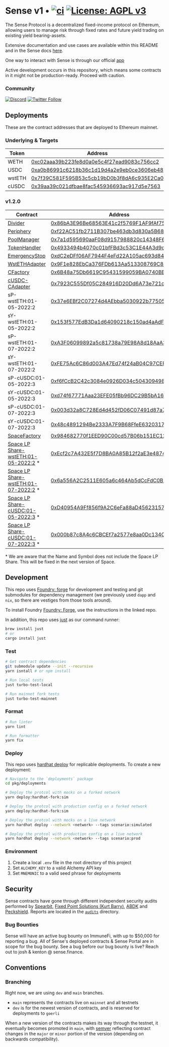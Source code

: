 # Sense v1 • [![ci](https://github.com/sense-finance/sense-v1/actions/workflows/ci.yml/badge.svg)](https://github.com/sense-finance/space-v1/actions/workflows/ci.yml) [![License: AGPL v3](https://img.shields.io/badge/License-AGPL_v3-blue.svg)](https://www.gnu.org/licenses/agpl-3.0)


The Sense Protocol is a decentralized fixed-income protocol on Ethereum, allowing users to manage risk through fixed rates and future yield trading on existing yield bearing-assets.

Extensive documentation and use cases are available within this README and in the Sense docs [here](https://docs.sense.finance/).

One way to interact with Sense is through our official [app](https://app.sense.finance/eth-mainnet/rates)

Active development occurs in this repository, which means some contracts in it might not be production-ready. Proceed with caution.

### Community   

[![Discord](https://badgen.net/badge/icon/discord?icon=discord&label)](https://discord.com/invite/krVGnQgSzG)
[![Twitter Follow](https://img.shields.io/twitter/follow/senseprotocol.svg?label=senseprotocol&style=social)](https://twitter.com/senseprotocol)


## Deployments

These are the contract addresses that are deployed to Ethereum mainnet.

### Underlying & Targets
Token | Address
--------- | -------------
WETH | [0xc02aaa39b223fe8d0a0e5c4f27ead9083c756cc2](https://etherscan.io/token/0xc02aaa39b223fe8d0a0e5c4f27ead9083c756cc2)
USDC | [0xa0b86991c6218b36c1d19d4a2e9eb0ce3606eb48](https://etherscan.io/token/0xa0b86991c6218b36c1d19d4a2e9eb0ce3606eb48)
wstETH | [0x7f39C581F595B53c5cb19bD0b3f8dA6c935E2Ca0](https://etherscan.io/address/0x7f39C581F595B53c5cb19bD0b3f8dA6c935E2Ca0)
cUSDC | [0x39aa39c021dfbae8fac545936693ac917d5e7563](https://etherscan.io/token/0x39aa39c021dfbae8fac545936693ac917d5e7563)


### v1.2.0
Contract | Address
--------- | -------------
[Divider](https://github.com/sense-finance/sense-v1/blob/dev/pkg/core/src/Divider.sol) | [0x86bA3E96Be68563E41c2f5769F1AF9fAf758e6E0](https://etherscan.io/address/0x86bA3E96Be68563E41c2f5769F1AF9fAf758e6E0#code)
[Periphery](https://github.com/sense-finance/sense-v1/blob/dev/pkg/core/src/Periphery.sol) | [0xf22AC51fb2711B307be463db3d830a5B680E3dD1](https://etherscan.io/address/0xf22AC51fb2711B307be463db3d830a5B680E3dD1#code)
[PoolManager](https://github.com/sense-finance/sense-v1/blob/dev/pkg/fuse/src/PoolManager.sol) | [0x7a1d595690aaF08d9157988820c14348F6930de9](https://etherscan.io/address/0x7a1d595690aaF08d9157988820c14348F6930de9#code)
[TokenHandler](https://github.com/sense-finance/sense-v1/blob/dev/pkg/core/src/Divider.sol) | [0x4933494b4070c01bfFBd3c53C1E44A3d9d95DD8e](https://etherscan.io/address/0x4933494b4070c01bfFBd3c53C1E44A3d9d95DD8e)
[EmergencyStop](https://github.com/sense-finance/sense-v1/blob/dev/pkg/utils/src/EmergencyStop.sol) | [0xdC2eDFf06AF7944F4eFd22A105ac693d848Ee52f](https://etherscan.io/address/0xdC2eDFf06AF7944F4eFd22A105ac693d848Ee52f)
[WstETHAdapter](https://github.com/sense-finance/sense-v1/blob/dev/pkg/core/src/adapters/lido/WstETHAdapter.sol) | [0x9F1e828EbCa376FDb613Aa513308769C83C451Bc](https://etherscan.io/address/0x9F1e828EbCa376FDb613Aa513308769C83C451Bc)
[CFactory](https://github.com/sense-finance/sense-v1/blob/dev/pkg/core/src/adapters/compound/CFactory.sol) | [0x6B48a75Db6619C95431599059BA0740BBd2A46d9](https://etherscan.io/address/0x6b48a75db6619c95431599059ba0740bbd2a46d9)
[cUSDC-CAdapter](https://github.com/sense-finance/sense-v1/blob/dev/pkg/core/src/adapters/compound/CAdapter.sol) | [0x7923C555Df05C284916D20Dd6A73e721cd010053](https://etherscan.io/address/0x7923C555Df05C284916D20Dd6A73e721cd010053)
sP-wstETH:01-05-2022:2 | [0x37e6EBf2C07274d4AEbba5030922b77505139C5C](https://etherscan.io/address/0x37e6EBf2C07274d4AEbba5030922b77505139C5C)
sY-wstETH:01-05-2022:2 | [0x153f577EdB3Da1d64090218c150ad4aAdF0B6a82](https://etherscan.io/address/0x153f577EdB3Da1d64090218c150ad4aAdF0B6a82)
sP-wstETH:01-07-2022:2 | [0xA3F06099892a5c81738a79E98A8d18AaA3538313](https://etherscan.io/address/0xA3F06099892a5c81738a79E98A8d18AaA3538313)
sY-wstETH:01-07-2022:2 | [0xFE75Ac6C86d003A47Ed74f24aB04C97CEF7b27aa](https://etherscan.io/address/0xFE75Ac6C86d003A47Ed74f24aB04C97CEF7b27aa)
sP-cUSDC:01-05-2022:3 | [0xf6fCcB2C42c3084e0926D034c504309498f1d5aC](https://etherscan.io/address/0xf6fCcB2C42c3084e0926D034c504309498f1d5aC)
sY-cUSDC:01-05-2022:3 | [0xd74f67771Aaa23EFE05fBb96DC29B5bA164E4355](https://etherscan.io/address/0xd74f67771Aaa23EFE05fBb96DC29B5bA164E4355)
sP-cUSDC:01-07-2022:3 | [0x003d32a8C728Ed4d452fD06C07491d87a723a9C9](https://etherscan.io/address/0x003d32a8C728Ed4d452fD06C07491d87a723a9C9)
sY-cUSDC:01-07-2022:3 | [0x48c4891294Be2333A7F9B68FfeE6320317ea2c36](https://etherscan.io/address/0x48c4891294Be2333A7F9B68FfeE6320317ea2c36)
[SpaceFactory](https://github.com/sense-finance/space-v1/blob/main/src/SpaceFactory.sol) | [0x984682770f1EED90C00cd57B06b151EC12e7c51C](https://etherscan.io/address/0x984682770f1EED90C00cd57B06b151EC12e7c51C)
[Space LP Share-wstETH:01-05-2022:2](https://github.com/sense-finance/space-v1/blob/main/src/Space.sol) * | [0xEcf2c7A432E5f7D8BA0A85B12f2aE3e4874ec690](https://etherscan.io/address/0xEcf2c7A432E5f7D8BA0A85B12f2aE3e4874ec690)
[Space LP Share-wstETH:01-07-2022:2](https://github.com/sense-finance/space-v1/blob/main/src/Space.sol) * | [0x6a556A2C2511E605a6c464Ab5dCcFdC0B19822E7](https://etherscan.io/address/0x6a556A2C2511E605a6c464Ab5dCcFdC0B19822E7)
[Space LP Share-cUSDC:01-05-2022:3](https://github.com/sense-finance/space-v1/blob/main/src/Space.sol) * | [0xD40954A9Ff856f9A2C6eFa88aD45623157A7dfF0](https://etherscan.io/address/0xD40954A9Ff856f9A2C6eFa88aD45623157A7dfF0)
[Space LP Share-cUSDC:01-07-2022:3](https://github.com/sense-finance/space-v1/blob/main/src/Space.sol) * | [0x000b87c8A4c6CBCEf7a2577e8aa0Dc134C67c3D8](https://etherscan.io/address/0x000b87c8A4c6CBCEf7a2577e8aa0Dc134C67c3D8)

\* We are aware that the Name and Symbol does not include the Space LP Share. This will be fixed in the next version of Space.

## Development

This repo uses [Foundry: forge](https://github.com/gakonst/foundry) for development and testing
and git submodules for dependency management (we previously used `dapp` and `nix`, so there are vestiges from those tools around).

To install Foundry [Foundry: Forge](https://github.com/gakonst/foundry), use the instructions in the linked repo.

In addition, this repo uses [just](https://github.com/casey/just) as our command runner:

```sh
brew install just
# or
cargo install just
```

### Test

```bash
# Get contract dependencies
git submodule update --init --recursive
yarn isntall # or npm install

# Run local tests
just turbo-test-local

# Run mainnet fork tests
just turbo-test-mainnet
```

### Format

```bash
# Run linter
yarn lint

# Run formatter
yarn fix
```

### Deploy

This repo uses [hardhat deploy](https://github.com/wighawag/hardhat-deploy) for replicable deployments. To create a new deployment:

```bash
# Navigate to the `deployments` package
cd pkg/deployments

# Deploy the protcol with mocks on a forked network
yarn deploy:hardhat-fork:sim

# Deploy the protcol with production config on a forked network
yarn deploy:hardhat-fork:sim

# Deploy the protcol with mocks on a live network
yarn hardhat deploy --network <network> --tags scenario:simulated

# Deploy the protcol with production config on a live network
yarn hardhat deploy --network <network> --tags scenario:prod
```

### Environment

1. Create a local `.env` file in the root directory of this project
2. Set `ALCHEMY_KEY` to a valid Alchemy API key
3. Set `MNEMONIC` to a valid seed phrase for deployments

## Security

Sense contracts have gone through different independent security audits performed by [Spearbit](https://spearbit.com), [Fixed Point Solutions (Kurt Barry)](https://github.com/fixed-point-solutions), [ABDK](https://www.abdk.consulting/) and [Peckshield](https://peckshield.com). Reports are located in the [`audits`](./audits) directory.

### Bug Bounties

Sense will have an active bug bounty on ImmuneFi, with up to $50,000 for reporting a bug. All of Sense's deployed contracts & Sense Portal are in scope for the bug bounty. See a bug before our bug bounty is live? Reach out to josh & kenton @ sense.finance.

## Conventions

### Branching

Right now, we are using `dev` and  `main` branches.

- `main` represents the contracts live on `mainnet` and all testnets
- `dev` is for the newest version of contracts, and is reserved for deployments to `goerli`

When a new version of the contracts makes its way through the testnet, it eventually becomes promoted in `main`, with [semver](https://semver.org/) reflecting contract changes in the `major` or `minor` portion of the version (depending on backwards compatibility).
